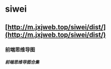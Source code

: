 <!--
 * @Description: 
 * @Author: jinxiaojian
 * @Email: jinxiaojian@youxin.com
 * @Date: 2020-01-13 16:02:31
 * @LastEditTime : 2020-01-13 18:47:17
 * @LastEditors  : 靳肖健
 -->
# siwei

## [http://m.jxjweb.top/siwei/dist/](http://m.jxjweb.top/siwei/dist/)

### 前端思维导图 

##### 前端思维导图合集